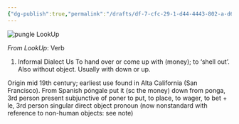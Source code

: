 ```yaml
---
{"dg-publish":true,"permalink":"/drafts/df-7-cfc-29-1-d44-4443-802-a-d62-a68-af-148-b/","dgHomeLink":true,"dgPassFrontmatter":false}
---
```



![pungle LookUp](https://i.snap.as/Hjfym5su.png)


*From LookUp*:
Verb
1.	Informal Dialect Us To hand over or come up with (money); to ‘shell out’. Also without object. Usually with down or up.

Origin
mid 19th century; earliest use found in Alta California (San Francisco). From Spanish póngale put it (sc the money) down from ponga, 3rd person present subjunctive of poner to put, to place, to wager, to bet + le, 3rd person singular direct object pronoun (now nonstandard with reference to non-human objects: see note)